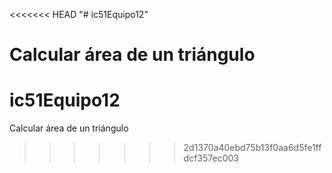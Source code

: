 <<<<<<< HEAD
"# ic51Equipo12" 

Calcular área de un triángulo
=======
# ic51Equipo12

Calcular área de un triángulo
>>>>>>> 2d1370a40ebd75b13f0aa6d5fe1ffdcf357ec003
